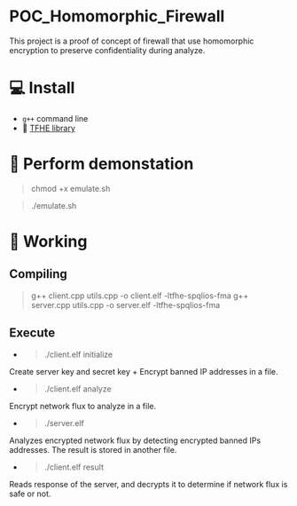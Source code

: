 # POC_Homomorphic_Firewall

This project is a proof of concept of firewall that use homomorphic encryption to preserve confidentiality during analyze.

# 💻 Install

- `g++` command line
- 🔗 [TFHE library](https://github.com/tfhe/tfhe)

# 🚀 Perform demonstation

> chmod +x emulate.sh

> ./emulate.sh

# 🔦 Working

## Compiling

> g++ client.cpp utils.cpp -o client.elf -ltfhe-spqlios-fma
> g++ server.cpp utils.cpp -o server.elf -ltfhe-spqlios-fma

## Execute

- > ./client.elf initialize

Create server key and secret key + Encrypt banned IP addresses in a file.

- > ./client.elf analyze

Encrypt network flux to analyze in a file.

- > ./server.elf

Analyzes encrypted network flux by detecting encrypted banned IPs addresses. The result is stored in another file.

- > ./client.elf result

Reads response of the server, and decrypts it to determine if network flux is safe or not.